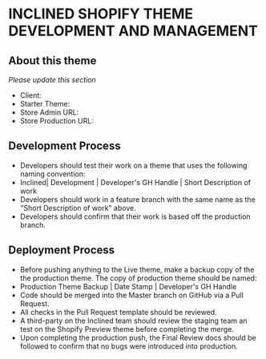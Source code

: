 # INCLINED SHOPIFY THEME DEVELOPMENT AND MANAGEMENT

## About this theme

_Please update this section_

* Client:
* Starter Theme:
* Store Admin URL:
* Store Production URL:

## Development Process

* Developers should test their work on a theme that uses the following naming convention:
 * Inclined| Development | Developer's GH Handle | Short Description of work
* Developers should work in a feature branch with the same  name as the "Short Description of work" above.
* Developers should confirm that their work is based off the production branch.

## Deployment Process

* Before pushing anything to the Live theme, make a backup copy of the the production theme. The copy of production theme should be named:
 * Production Theme Backup | Date Stamp | Developer's GH Handle
* Code should be merged into the Master branch on GitHub via a Pull Request.
* All checks in the Pull Request template should be reviewed.
* A third-party on the Inclined team should review the staging team an test on the Shopify Preview theme before completing the merge.
* Upon completing the production push, the Final Review docs should be followed to confirm that no bugs were introduced into production.
